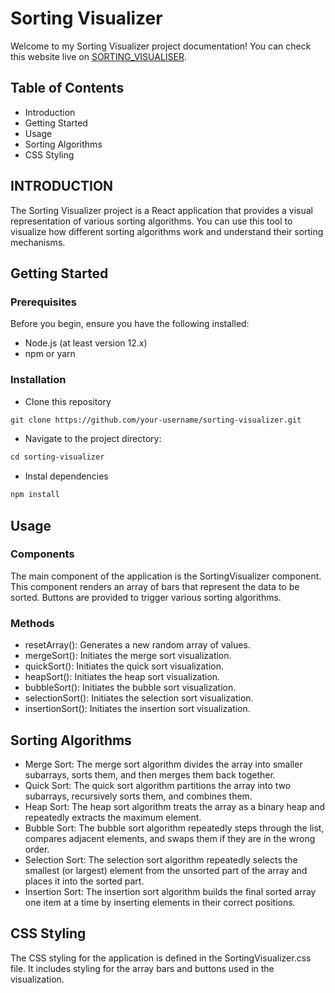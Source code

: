 # Sorting Visualizer

Welcome to my Sorting Visualizer project documentation! You can check this website live on [SORTING_VISUALISER](https://sortingvisualizer20.netlify.app/).

## Table of Contents

- Introduction
- Getting Started
- Usage
- Sorting Algorithms
- CSS Styling


## INTRODUCTION
The Sorting Visualizer project is a React application that provides a visual representation of various sorting algorithms. You can use this tool to visualize how different sorting algorithms work and understand their sorting mechanisms.

## Getting Started
### Prerequisites
Before you begin, ensure you have the following installed:
- Node.js (at least version 12.x)
- npm or yarn
### Installation
- Clone this repository
```markdown
git clone https://github.com/your-username/sorting-visualizer.git
```
- Navigate to the project directory:
```markdown
cd sorting-visualizer
```
- Instal dependencies
```markdown
npm install
```
## Usage
### Components
The main component of the application is the SortingVisualizer component. This component renders an array of bars that represent the data to be sorted. Buttons are provided to trigger various sorting algorithms.

### Methods
- resetArray(): Generates a new random array of values.
- mergeSort(): Initiates the merge sort visualization.
- quickSort(): Initiates the quick sort visualization.
- heapSort(): Initiates the heap sort visualization.
- bubbleSort(): Initiates the bubble sort visualization.
- selectionSort(): Initiates the selection sort visualization.
- insertionSort(): Initiates the insertion sort visualization.

## Sorting Algorithms
- Merge Sort: The merge sort algorithm divides the array into smaller subarrays, sorts them, and then merges them back together.
- Quick Sort: The quick sort algorithm partitions the array into two subarrays, recursively sorts them, and combines them.
- Heap Sort: The heap sort algorithm treats the array as a binary heap and repeatedly extracts the maximum element.
- Bubble Sort: The bubble sort algorithm repeatedly steps through the list, compares adjacent elements, and swaps them if they are in the wrong order.
- Selection Sort: The selection sort algorithm repeatedly selects the smallest (or largest) element from the unsorted part of the array and places it into the sorted part.
- Insertion Sort: The insertion sort algorithm builds the final sorted array one item at a time by inserting elements in their correct positions.

## CSS Styling
The CSS styling for the application is defined in the SortingVisualizer.css file. It includes styling for the array bars and buttons used in the visualization.
